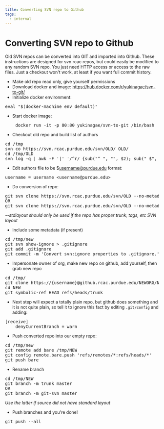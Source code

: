 ```yaml
---
title: Converting SVN repo to Github
tags:
  - internal
---
```


# Converting SVN repo to Github

Old SVN repos can be converted into GIT and imported into Github. These instructions are designed for svn.rcac repos, but could easily be modified to any random SVN repo. You just need HTTP access or access to the raw files. Just a checkout won't work, at least if you want full commit history.

* Make old repo read only, give yourself permissions
* Download docker and image: https://hub.docker.com/r/yukinagae/svn-to-git/
* Initialize docker environment:
<pre>
eval "$(docker-machine env default)"
</pre>

* Start docker image: 
<pre>
    docker run -it -p 80:80 yukinagae/svn-to-git /bin/bash
</pre>

* Checkout old repo and build list of authors
<pre>
cd /tmp
svn co https://svn.rcac.purdue.edu/svn/OLD/ OLD/
cd /tmp/OLD
svn log -q | awk -F '|' '/^r/ {sub("^ ", "", $2); sub(" $", "", $2); print $2" = "$2" &lt;"$2"&gt;"}' | sort -u > authors-transform.txt
</pre>


* Edit authors file to be $username@purdue.edu format:
<pre>
username = username &lt;username@purdue.edu&gt;
</pre>

* Do conversion of repo:
<pre>
git svn clone https://svn.rcac.purdue.edu/svn/OLD --no-metadata -A authors-transform.txt --stdlayout /tmp/new/
OR
git svn clone https://svn.rcac.purdue.edu/svn/OLD --no-metadata -A authors-transform.txt /tmp/new/
</pre>
*--stdlayout should only be used if the repo has proper trunk, tags, etc SVN layout*


* Include some metadata (if present)
<pre>
cd /tmp/new
git svn show-ignore > .gitignore
git add .gitignore
git commit -m 'Convert svn:ignore properties to .gitignore.'
</pre>

* Impersonate owner of org, make new repo on github, add yourself, then grab new repo
<pre>
cd /tmp/
git clone https://{username}@github.rcac.purdue.edu/NEWORG/NEW.git
cd NEW
git symbolic-ref HEAD refs/heads/trunk
</pre>

* Next step will expect a totally plain repo, but github does something and it is not quite plain, so tell it to ignore this fact by editing `.git/config` and adding:
<pre>
[receive]
    denyCurrentBranch = warn
</pre>

* Push converted repo into our empty repo:
<pre>
cd /tmp/new
git remote add bare /tmp/NEW
git config remote.bare.push 'refs/remotes/*:refs/heads/*'
git push bare
</pre>

* Rename branch
<pre>
cd /tmp/NEW
git branch -m trunk master
OR
git branch -m git-svn master
</pre>
*Use the latter if source did not have standard layout*

* Push branches and you're done!
<pre>
git push --all
</pre>
